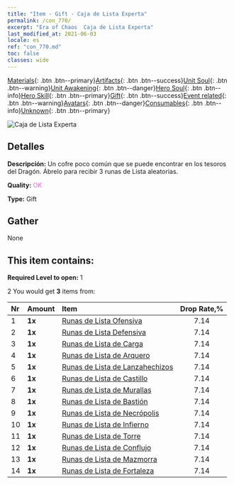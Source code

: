 ```yaml
---
title: "Item - Gift - Caja de Lista Experta"
permalink: /con_770/
excerpt: "Era of Chaos  Caja de Lista Experta"
last_modified_at: 2021-06-03
locale: es
ref: "con_770.md"
toc: false
classes: wide
---
```

 [Materials](/ItemsES/){: .btn .btn--primary}[Artifacts](/ItemsES/Artifacts/){: .btn .btn--success}[Unit Soul](/ItemsES/UnitSoul/){: .btn .btn--warning}[Unit Awakening](/ItemsES/UnitAwakening/){: .btn .btn--danger}[Hero Soul](/ItemsES/HeroSoul/){: .btn .btn--info}[Hero Skill](/ItemsES/HeroSkill/){: .btn .btn--primary}[Gift](/ItemsES/Gift/){: .btn .btn--success}[Event related](/ItemsES/Events/){: .btn .btn--warning}[Avatars](/ItemsES/Avatars/){: .btn .btn--danger}[Consumables](/ItemsES/Consumables/){: .btn .btn--info}[Unknown](/ItemsES/Unknown/){: .btn .btn--primary}

 ![Caja de Lista Experta](/images/t/i_tujianhezi3.png)

## Detalles
 **Descripción:** Un cofre poco común que se puede encontrar en los tesoros del Dragón. Ábrelo para recibir 3 runas de Lista aleatorias.

 **Quality:** <span style="color: #DA70D6">OK</span>

 **Type:** Gift

## Gather

  None

## This item contains:

 **Required Level to open:** 1

 2 You would get **3** items  from:

  | Nr | Amount |     Item    | Drop Rate,% |
  |:---|:-------|:------------|:---------:|
  | 1 |  **1x** | [Runas de Lista Ofensiva](/ItemsES/con_734/) | 7.14 | 
  | 2 |  **1x** | [Runas de Lista Defensiva](/ItemsES/con_739/) | 7.14 | 
  | 3 |  **1x** | [Runas de Lista de Carga](/ItemsES/con_741/) | 7.14 | 
  | 4 |  **1x** | [Runas de Lista de Arquero](/ItemsES/con_742/) | 7.14 | 
  | 5 |  **1x** | [Runas de Lista de Lanzahechizos](/ItemsES/con_746/) | 7.14 | 
  | 6 |  **1x** | [Runas de Lista de Castillo](/ItemsES/con_752/) | 7.14 | 
  | 7 |  **1x** | [Runas de Lista de Murallas](/ItemsES/con_753/) | 7.14 | 
  | 8 |  **1x** | [Runas de Lista de Bastión](/ItemsES/con_754/) | 7.14 | 
  | 9 |  **1x** | [Runas de Lista de Necrópolis](/ItemsES/con_755/) | 7.14 | 
  | 10 |  **1x** | [Runas de Lista de Infierno](/ItemsES/con_777/) | 7.14 | 
  | 11 |  **1x** | [Runas de Lista de Torre](/ItemsES/con_785/) | 7.14 | 
  | 12 |  **1x** | [Runas de Lista de Conflujo](/ItemsES/con_791/) | 7.14 | 
  | 13 |  **1x** | [Runas de Lista de Mazmorra](/ItemsES/con_792/) | 7.14 | 
  | 14 |  **1x** | [Runas de Lista de Fortaleza](/ItemsES/con_818/) | 7.14 | 
